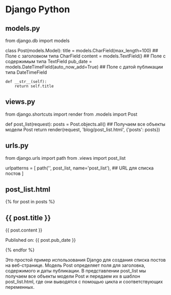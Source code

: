#  Django Python

## models.py

from django.db import models

class Post(models.Model):
    title = models.CharField(max_length=100)  ## Поле с заголовком типа CharField
    content = models.TextField()  ## Поле с содержимым типа TextField
    pub_date = models.DateTimeField(auto_now_add=True)  ## Поле с датой публикации типа DateTimeField

    def __str__(self):
        return self.title


## views.py

from django.shortcuts import render
from .models import Post

def post_list(request):
    posts = Post.objects.all()  ## Получаем все объекты модели Post
    return render(request, 'blog/post_list.html', {'posts': posts})


## urls.py

from django.urls import path
from .views import post_list

urlpatterns = [
    path('', post_list, name='post_list'),  ## URL для списка постов
]


## post_list.html

{% for post in posts %}  <!-- Цикл для каждого объекта поста -->
    <h2>{{ post.title }}</h2>  <!-- Вывод заголовка поста -->
    <p>{{ post.content }}</p>  <!-- Вывод содержимого поста -->
    <p>Published on: {{ post.pub_date }}</p>  <!-- Вывод даты публикации поста -->
{% endfor %}

Это простой пример использования Django для создания списка постов на веб-странице. Модель Post определяет поля для заголовка, содержимого и даты публикации. В представлении post_list мы получаем все объекты модели Post и передаем их в шаблон post_list.html, где они выводятся с помощью цикла и соответствующих переменных.
